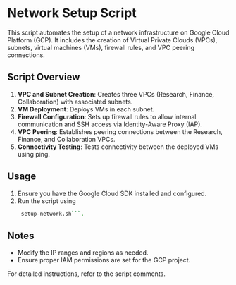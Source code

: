 # Network Setup Script

This script automates the setup of a network infrastructure on Google Cloud Platform (GCP). It includes the creation of Virtual Private Clouds (VPCs), subnets, virtual machines (VMs), firewall rules, and VPC peering connections.

## Script Overview

1. **VPC and Subnet Creation**: Creates three VPCs (Research, Finance, Collaboration) with associated subnets.
2. **VM Deployment**: Deploys VMs in each subnet.
3. **Firewall Configuration**: Sets up firewall rules to allow internal communication and SSH access via Identity-Aware Proxy (IAP).
4. **VPC Peering**: Establishes peering connections between the Research, Finance, and Collaboration VPCs.
5. **Connectivity Testing**: Tests connectivity between the deployed VMs using ping.

## Usage

1. Ensure you have the Google Cloud SDK installed and configured.
2. Run the script using
   ```bash
    setup-network.sh```.

## Notes

- Modify the IP ranges and regions as needed.
- Ensure proper IAM permissions are set for the GCP project.

For detailed instructions, refer to the script comments.
